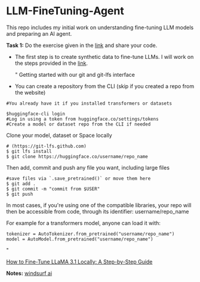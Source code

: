 # LLM-FineTuning-Agent
This repo includes my initial work on understanding fine-tuning LLM models and preparing an AI agent.

__Task 1:__  Do the exercise given in the [link](https://huggingface.co/blog/sdiazlor/fine-tune-deepseek-with-a-synthetic-reasoning-data) and share your code.

- The first step is to create synthetic data to fine-tune LLMs. I will work on the steps provided in the [link](https://huggingface.co/blog/synthetic-data-generator).

  "
  Getting started with our git and git-lfs interface

- You can create a repository from the CLI (skip if you created a repo from the website)

```$pip install huggingface_hub
#You already have it if you installed transformers or datasets

$huggingface-cli login
#Log in using a token from huggingface.co/settings/tokens
#Create a model or dataset repo from the CLI if needed
```

Clone your model, dataset or Space locally

```# Make sure you have git-lfs installed
# (https://git-lfs.github.com)
$ git lfs install
$ git clone https://huggingface.co/username/repo_name
```

Then add, commit and push any file you want, including large files

```
#save files via `.save_pretrained()` or move them here
$ git add .
$ git commit -m "commit from $USER"
$ git push
```

In most cases, if you're using one of the compatible libraries, your repo will then be accessible from code, through its identifier: username/repo_name

For example for a transformers model, anyone can load it with:

```
tokenizer = AutoTokenizer.from_pretrained("username/repo_name")
model = AutoModel.from_pretrained("username/repo_name")
```
"

[How to Fine-Tune LLaMA 3.1 Locally: A Step-by-Step Guide](https://medium.com/@adarsh.ajay/how-to-fine-tune-llama-3-1-locally-a-step-by-step-guide-341de509d64f)


__Notes:__ [windsurf ai](https://codeium.com/windsurf)

